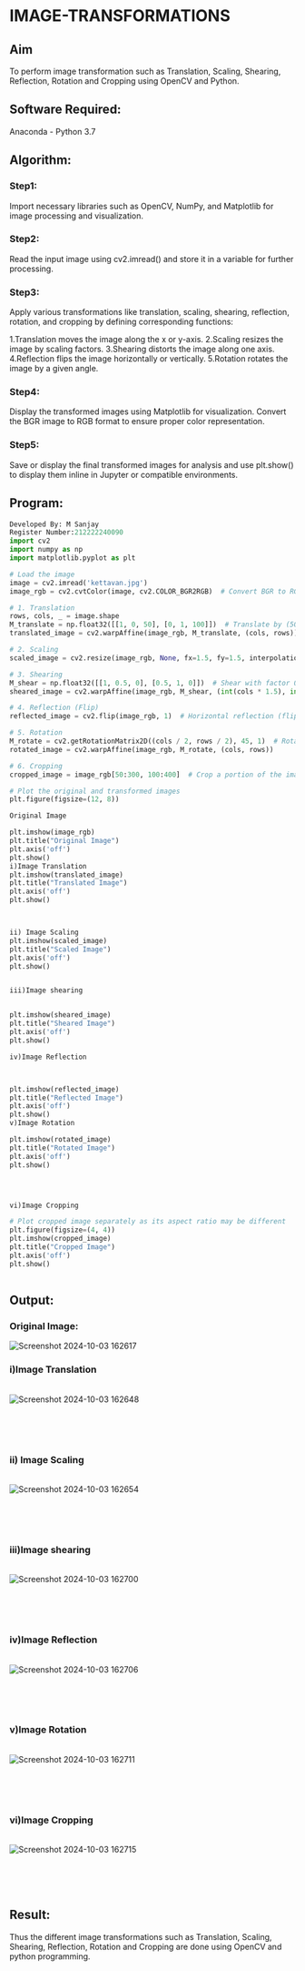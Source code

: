 # IMAGE-TRANSFORMATIONS


## Aim
To perform image transformation such as Translation, Scaling, Shearing, Reflection, Rotation and Cropping using OpenCV and Python.

## Software Required:
Anaconda - Python 3.7

## Algorithm:
### Step1:

Import necessary libraries such as OpenCV, NumPy, and Matplotlib for image processing and visualization.

### Step2:

Read the input image using cv2.imread() and store it in a variable for further processing.


### Step3:

Apply various transformations like translation, scaling, shearing, reflection, rotation, and cropping by defining corresponding functions:

1.Translation moves the image along the x or y-axis.
2.Scaling resizes the image by scaling factors.
3.Shearing distorts the image along one axis.
4.Reflection flips the image horizontally or vertically.
5.Rotation rotates the image by a given angle.

### Step4:
Display the transformed images using Matplotlib for visualization. Convert the BGR image to RGB format to ensure proper color representation.

### Step5:
Save or display the final transformed images for analysis and use plt.show() to display them inline in Jupyter or compatible environments.
## Program:
```python
Developed By: M Sanjay
Register Number:212222240090
import cv2
import numpy as np
import matplotlib.pyplot as plt

# Load the image
image = cv2.imread('kettavan.jpg')
image_rgb = cv2.cvtColor(image, cv2.COLOR_BGR2RGB)  # Convert BGR to RGB for Matplotlib

# 1. Translation
rows, cols, _ = image.shape
M_translate = np.float32([[1, 0, 50], [0, 1, 100]])  # Translate by (50, 100) pixels
translated_image = cv2.warpAffine(image_rgb, M_translate, (cols, rows))

# 2. Scaling
scaled_image = cv2.resize(image_rgb, None, fx=1.5, fy=1.5, interpolation=cv2.INTER_LINEAR)  # Scale by 1.5x

# 3. Shearing
M_shear = np.float32([[1, 0.5, 0], [0.5, 1, 0]])  # Shear with factor 0.5
sheared_image = cv2.warpAffine(image_rgb, M_shear, (int(cols * 1.5), int(rows * 1.5)))

# 4. Reflection (Flip)
reflected_image = cv2.flip(image_rgb, 1)  # Horizontal reflection (flip along y-axis)

# 5. Rotation
M_rotate = cv2.getRotationMatrix2D((cols / 2, rows / 2), 45, 1)  # Rotate by 45 degrees
rotated_image = cv2.warpAffine(image_rgb, M_rotate, (cols, rows))

# 6. Cropping
cropped_image = image_rgb[50:300, 100:400]  # Crop a portion of the image

# Plot the original and transformed images
plt.figure(figsize=(12, 8))

Original Image

plt.imshow(image_rgb)
plt.title("Original Image")
plt.axis('off')
plt.show()
i)Image Translation
plt.imshow(translated_image)
plt.title("Translated Image")
plt.axis('off')
plt.show()



ii) Image Scaling
plt.imshow(scaled_image)
plt.title("Scaled Image")
plt.axis('off')
plt.show()


iii)Image shearing


plt.imshow(sheared_image)
plt.title("Sheared Image")
plt.axis('off')
plt.show()

iv)Image Reflection



plt.imshow(reflected_image)
plt.title("Reflected Image")
plt.axis('off')
plt.show()
v)Image Rotation

plt.imshow(rotated_image)
plt.title("Rotated Image")
plt.axis('off')
plt.show()




vi)Image Cropping

# Plot cropped image separately as its aspect ratio may be different
plt.figure(figsize=(4, 4))
plt.imshow(cropped_image)
plt.title("Cropped Image")
plt.axis('off')
plt.show()



```
## Output:
### Original Image:
![Screenshot 2024-10-03 162617](https://github.com/user-attachments/assets/6734fc31-6f13-4098-b66e-1b256edf2e72)

### i)Image Translation
<br>![Screenshot 2024-10-03 162648](https://github.com/user-attachments/assets/b79d62a5-a7d6-42d5-812c-68f701b0c557)


<br>
<br>
<br>

### ii) Image Scaling
<br>![Screenshot 2024-10-03 162654](https://github.com/user-attachments/assets/779e75f7-0444-4c7b-9160-b8a0f8e31ff0)

<br>
<br>
<br>


### iii)Image shearing
<br>![Screenshot 2024-10-03 162700](https://github.com/user-attachments/assets/c5392a73-952e-425b-8163-e2c2c23c5343)

<br>
<br>
<br>


### iv)Image Reflection
<br>![Screenshot 2024-10-03 162706](https://github.com/user-attachments/assets/92cf2bbe-c223-4fc3-ae47-e4a19223c450)

<br>
<br>
<br>



### v)Image Rotation
<br>![Screenshot 2024-10-03 162711](https://github.com/user-attachments/assets/70c72204-9ffd-4191-92fc-3b4a77f98afb)

<br>
<br>
<br>



### vi)Image Cropping
<br>![Screenshot 2024-10-03 162715](https://github.com/user-attachments/assets/f0da1b32-9e81-4c15-9fcb-e8f7f40042d8)

<br>
<br>
<br>




## Result: 

Thus the different image transformations such as Translation, Scaling, Shearing, Reflection, Rotation and Cropping are done using OpenCV and python programming.

